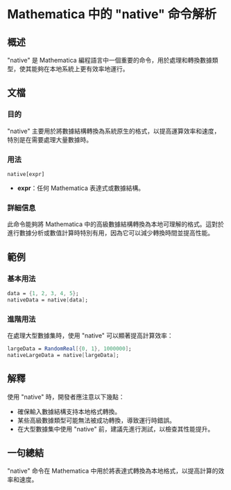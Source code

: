 <!--
Meta Description: # Mathematica 中的 "native" 命令解析 ## 概述 "native" 是 Mathematica 編程語言中一個重要的命令，用於處理和轉換數據類型，使其能夠在本地系統上更有效率地運行。 ## 文檔 ### 目的 "native" 主要用於將數據結構轉換為系統原生的格式，以提高運...
Meta Keywords: native, mathematica, expr, data, largedata
-->

# Mathematica 中的 "native" 命令解析

## 概述
"native" 是 Mathematica 編程語言中一個重要的命令，用於處理和轉換數據類型，使其能夠在本地系統上更有效率地運行。

## 文檔
### 目的
"native" 主要用於將數據結構轉換為系統原生的格式，以提高運算效率和速度，特別是在需要處理大量數據時。

### 用法
`native[expr]` 
- **expr**：任何 Mathematica 表達式或數據結構。

### 詳細信息
此命令能夠將 Mathematica 中的高級數據結構轉換為本地可理解的格式。這對於進行數據分析或數值計算時特別有用，因為它可以減少轉換時間並提高性能。

## 範例
### 基本用法
```mathematica
data = {1, 2, 3, 4, 5};
nativeData = native[data];
```

### 進階用法
在處理大型數據集時，使用 "native" 可以顯著提高計算效率：
```mathematica
largeData = RandomReal[{0, 1}, 1000000];
nativeLargeData = native[largeData];
```

## 解釋
使用 "native" 時，開發者應注意以下幾點：
- 確保輸入數據結構支持本地格式轉換。
- 某些高級數據類型可能無法被成功轉換，導致運行時錯誤。
- 在大型數據集中使用 "native" 前，建議先進行測試，以檢查其性能提升。

## 一句總結
"native" 命令在 Mathematica 中用於將表達式轉換為本地格式，以提高計算的效率和速度。